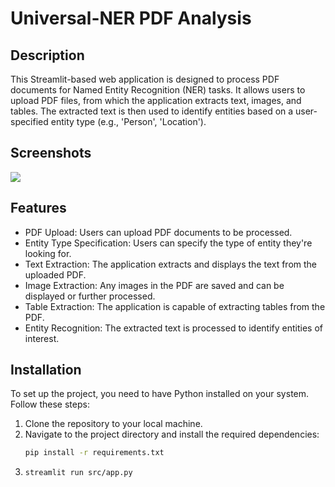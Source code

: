 # Universal-NER PDF Analysis 

## Description

This Streamlit-based web application is designed to process PDF documents for Named Entity Recognition (NER) tasks. It allows users to upload PDF files, from which the application extracts text, images, and tables. The extracted text is then used to identify entities based on a user-specified entity type (e.g., 'Person', 'Location').

## Screenshots

<img  src="https://github.com/BoutainaELYAZIJI/Universal-NER/Universal-NER PDF Analysis.png" >

## Features

- PDF Upload: Users can upload PDF documents to be processed.
- Entity Type Specification: Users can specify the type of entity they're looking for.
- Text Extraction: The application extracts and displays the text from the uploaded PDF.
- Image Extraction: Any images in the PDF are saved and can be displayed or further processed.
- Table Extraction: The application is capable of extracting tables from the PDF.
- Entity Recognition: The extracted text is processed to identify entities of interest.

## Installation

To set up the project, you need to have Python installed on your system. Follow these steps:

1. Clone the repository to your local machine.
2. Navigate to the project directory and install the required dependencies:
    ```sh
   pip install -r requirements.txt

3. ```sh
   streamlit run src/app.py
   



